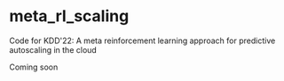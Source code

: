 # meta_rl_scaling
Code for KDD'22: A meta reinforcement learning approach for predictive autoscaling in the cloud



Coming soon 
